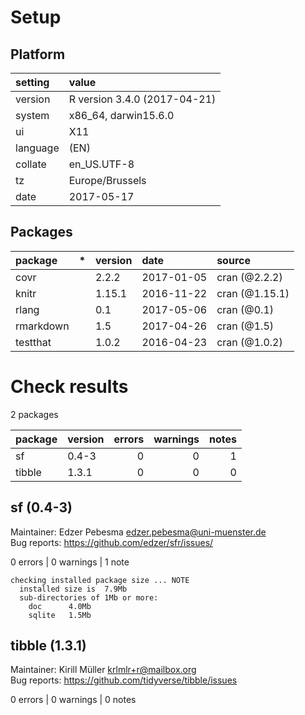 # Setup

## Platform

|setting  |value                        |
|:--------|:----------------------------|
|version  |R version 3.4.0 (2017-04-21) |
|system   |x86_64, darwin15.6.0         |
|ui       |X11                          |
|language |(EN)                         |
|collate  |en_US.UTF-8                  |
|tz       |Europe/Brussels              |
|date     |2017-05-17                   |

## Packages

|package   |*  |version |date       |source         |
|:---------|:--|:-------|:----------|:--------------|
|covr      |   |2.2.2   |2017-01-05 |cran (@2.2.2)  |
|knitr     |   |1.15.1  |2016-11-22 |cran (@1.15.1) |
|rlang     |   |0.1     |2017-05-06 |cran (@0.1)    |
|rmarkdown |   |1.5     |2017-04-26 |cran (@1.5)    |
|testthat  |   |1.0.2   |2016-04-23 |cran (@1.0.2)  |

# Check results

2 packages

|package |version | errors| warnings| notes|
|:-------|:-------|------:|--------:|-----:|
|sf      |0.4-3   |      0|        0|     1|
|tibble  |1.3.1   |      0|        0|     0|

## sf (0.4-3)
Maintainer: Edzer Pebesma <edzer.pebesma@uni-muenster.de>  
Bug reports: https://github.com/edzer/sfr/issues/

0 errors | 0 warnings | 1 note 

```
checking installed package size ... NOTE
  installed size is  7.9Mb
  sub-directories of 1Mb or more:
    doc      4.0Mb
    sqlite   1.5Mb
```

## tibble (1.3.1)
Maintainer: Kirill Müller <krlmlr+r@mailbox.org>  
Bug reports: https://github.com/tidyverse/tibble/issues

0 errors | 0 warnings | 0 notes

